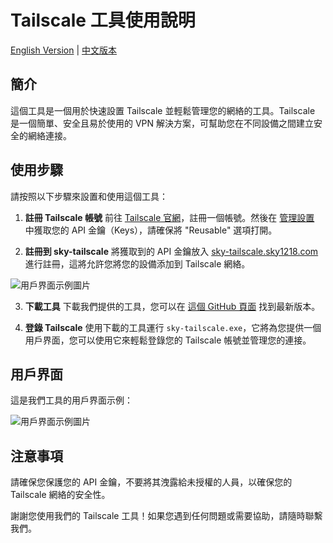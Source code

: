 # Tailscale 工具使用說明

[English Version]((https://github.com/911218sky/tailscale-cline/blob/main/CN-README.md)) | [中文版本](https://github.com/911218sky/tailscale-cline/blob/main/README.md)

## 簡介
這個工具是一個用於快速設置 Tailscale 並輕鬆管理您的網絡的工具。Tailscale 是一個簡單、安全且易於使用的 VPN 解決方案，可幫助您在不同設備之間建立安全的網絡連接。

## 使用步驟
請按照以下步驟來設置和使用這個工具：

1. **註冊 Tailscale 帳號**
   前往 [Tailscale 官網](https://tailscale.com/)，註冊一個帳號。然後在 [管理設置](https://login.tailscale.com/admin/settings/general) 中獲取您的 API 金鑰（Keys），請確保將 "Reusable" 選項打開。

2. **註冊到 sky-tailscale**
   將獲取到的 API 金鑰放入 [sky-tailscale.sky1218.com](https://sky-tailscale.sky1218.com) 進行註冊，這將允許您將您的設備添加到 Tailscale 網絡。

![用戶界面示例圖片](https://github.com/911218sky/tailscale-cline/releases/download/v1/Web.user.interface.png)

3. **下載工具**
   下載我們提供的工具，您可以在 [這個 GitHub 頁面](https://github.com/911218sky/tailscale-cline/releases/download/v1/sky-tailscale.exe) 找到最新版本。

4. **登錄 Tailscale**
   使用下載的工具運行 `sky-tailscale.exe`，它將為您提供一個用戶界面，您可以使用它來輕鬆登錄您的 Tailscale 帳號並管理您的連接。

## 用戶界面
這是我們工具的用戶界面示例：

![用戶界面示例圖片](https://github.com/911218sky/tailscale-cline/releases/download/v1/User.interface.png)

## 注意事項
請確保您保護您的 API 金鑰，不要將其洩露給未授權的人員，以確保您的 Tailscale 網絡的安全性。

謝謝您使用我們的 Tailscale 工具！如果您遇到任何問題或需要協助，請隨時聯繫我們。

